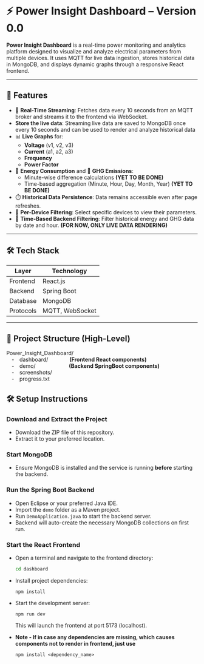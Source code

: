 # ⚡ Power Insight Dashboard – Version 0.0

**Power Insight Dashboard** is a real-time power monitoring and analytics platform designed to visualize and analyze electrical parameters from multiple devices. It uses MQTT for live data ingestion, stores historical data in MongoDB, and displays dynamic graphs through a responsive React frontend.

---

## 🌟 Features

- 📡 **Real-Time Streaming**: Fetches data every 10 seconds from an MQTT broker and streams it to the frontend via WebSocket.
- **Store the live data**: Streaming live data are saved to MongoDB once every 10 seconds and can be used to render and analyze historical data
- 📊 **Live Graphs** for:
  - **Voltage** (v1, v2, v3)
  - **Current** (a1, a2, a3)
  - **Frequency**
  - **Power Factor**
- 🔋 **Energy Consumption** and 🌿 **GHG Emissions**:
  - Minute-wise difference calculations **(YET TO BE DONE)**
  - Time-based aggregation (Minute, Hour, Day, Month, Year) **(YET TO BE DONE)**
- ⏱️ **Historical Data Persistence**: Data remains accessible even after page refreshes.
- 🎯 **Per-Device Filtering**: Select specific devices to view their parameters.
- 📅 **Time-Based Backend Filtering**: Filter historical energy and GHG data by date and hour. **(FOR NOW, ONLY LIVE DATA RENDERING)**

---

## 🛠 Tech Stack

| Layer     | Technology          |
|-----------|---------------------|
| Frontend  | React.js            |
| Backend   | Spring Boot         |
| Database  | MongoDB             |
| Protocols | MQTT, WebSocket     |

---

## 📂 Project Structure (High-Level)
Power_Insight_Dashboard/  
 - dashboard/    **(Frontend React components)**  
 - demo/         **(Backend SpringBoot components)**  
 - screenshots/  
 - progress.txt  

## 🛠️ Setup Instructions

### Download and Extract the Project

- Download the ZIP file of this repository.
- Extract it to your preferred location.

### Start MongoDB

- Ensure MongoDB is installed and the service is running **before** starting the backend.

### Run the Spring Boot Backend

- Open Eclipse or your preferred Java IDE.
- Import the `demo` folder as a Maven project.
- Run `DemoApplication.java` to start the backend server.
- Backend will auto-create the necessary MongoDB collections on first run.

### Start the React Frontend

- Open a terminal and navigate to the frontend directory:

  ```bash
  cd dashboard
  ```
- Install project dependencies:
  ```
  npm install
  ```
- Start the development server:
  ```
  npm run dev  
  ```
  This will launch the frontend at port 5173 (localhost).  

- **Note - If in case any dependencies are missing, which causes components not to render in frontend, just use**
  ```
  npm install <dependency_name>
  ```

  





